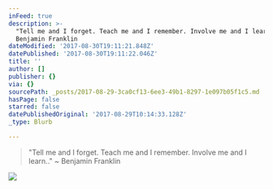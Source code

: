```yaml
---
inFeed: true
description: >-
  "Tell me and I forget. Teach me and I remember. Involve me and I learn.." ~
  Benjamin Franklin
dateModified: '2017-08-30T19:11:21.848Z'
datePublished: '2017-08-30T19:11:22.046Z'
title: ''
author: []
publisher: {}
via: {}
sourcePath: _posts/2017-08-29-3ca0cf13-6ee3-49b1-8297-1e097b05f1c5.md
hasPage: false
starred: false
datePublishedOriginal: '2017-08-29T10:14:33.128Z'
_type: Blurb

---
```

> "Tell me and I forget. Teach me and I remember. Involve me and I learn.." ~ Benjamin Franklin

![](https://the-grid-user-content.s3-us-west-2.amazonaws.com/2d99591b-bbd6-40d2-9eee-4414928fc0a2.jpg)